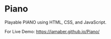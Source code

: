 # Piano

Playable PIANO using HTML, CSS, and JavaScript.

For Live Demo: https://iamaber.github.io/Piano/
